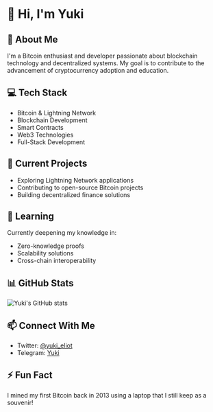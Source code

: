 # 👋 Hi, I'm Yuki

## 🚀 About Me
I'm a Bitcoin enthusiast and developer passionate about blockchain technology and decentralized systems. My goal is to contribute to the advancement of cryptocurrency adoption and education.

## 💻 Tech Stack
- Bitcoin & Lightning Network
- Blockchain Development
- Smart Contracts
- Web3 Technologies
- Full-Stack Development

## 🔭 Current Projects
- Exploring Lightning Network applications
- Contributing to open-source Bitcoin projects
- Building decentralized finance solutions

## 🌱 Learning
Currently deepening my knowledge in:
- Zero-knowledge proofs
- Scalability solutions
- Cross-chain interoperability

## 📊 GitHub Stats
![Yuki's GitHub stats](https://github-readme-stats.vercel.app/api?username=yukibitcoin&show_icons=true&theme=dark)

## 📫 Connect With Me
- Twitter: [@yuki_eliot](https://twitter.com/yuki_eliot)
- Telegram: [Yuki](https://t.me/yuki_eliot)

## ⚡ Fun Fact
I mined my first Bitcoin back in 2013 using a laptop that I still keep as a souvenir!

<!---
yukibitcoin/yukibitcoin is a ✨ special ✨ repository because its `README.md` (this file) appears on your GitHub profile.
You can click the Preview link to take a look at your changes.
--->
